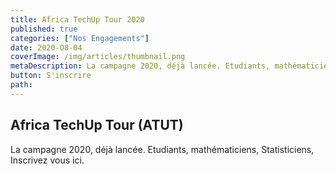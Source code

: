 ```yaml
---
title: Africa TechUp Tour 2020
published: true
categories: ["Nos Engagements"]
date: 2020-O8-04
coverImage: /img/articles/thumbnail.png
metaDescription: La campagne 2020, déjà lancée. Etudiants, mathématiciens, Statisticiens, Inscrivez vous <a href="#"> ici </a>.
button: S'inscrire  
path:
---
```


## Africa TechUp Tour (ATUT)

La campagne 2020, déjà lancée. Etudiants, mathématiciens, Statisticiens, Inscrivez vous ici.
